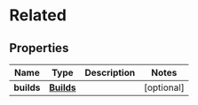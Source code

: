 
# Related

## Properties
Name | Type | Description | Notes
------------ | ------------- | ------------- | -------------
**builds** | [**Builds**](Builds.md) |  |  [optional]



